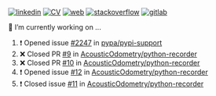 [![linkedin](https://img.shields.io/badge/:-Andreu_Gimenez_Bolinches-blue?logo=linkedin)](https://www.linkedin.com/in/andreu-gimenez-bolinches-esdandreu/)
[![CV](https://img.shields.io/badge/CV:-open_to_work-green)](https://raw.githubusercontent.com/esdandreu/esdandreu/main/cv/andreu-gimenez-bolinches.pdf)
[![web](https://img.shields.io/badge/Web:-esdandreu.github.io-important)](https://esdandreu.github.io/)
[![stackoverflow](https://img.shields.io/badge/:-stack_overflow-chocolate?logo=stackoverflow)](https://stackoverflow.com/users/13180090/andreu-gimenez)
[![gitlab](https://img.shields.io/badge/:-Gitlab-lightgrey?logo=gitlab)](https://gitlab.com/esdandreu)


🔭 I’m currently working on ...
<!--START_SECTION:activity-->
1. ❗️ Opened issue [#2247](https://github.com/pypa/pypi-support/issues/2247) in [pypa/pypi-support](https://github.com/pypa/pypi-support)
2. ❌ Closed PR [#9](https://github.com/AcousticOdometry/python-recorder/pull/9) in [AcousticOdometry/python-recorder](https://github.com/AcousticOdometry/python-recorder)
3. ❌ Closed PR [#10](https://github.com/AcousticOdometry/python-recorder/pull/10) in [AcousticOdometry/python-recorder](https://github.com/AcousticOdometry/python-recorder)
4. ❗️ Opened issue [#12](https://github.com/AcousticOdometry/python-recorder/issues/12) in [AcousticOdometry/python-recorder](https://github.com/AcousticOdometry/python-recorder)
5. ❗️ Closed issue [#11](https://github.com/AcousticOdometry/python-recorder/issues/11) in [AcousticOdometry/python-recorder](https://github.com/AcousticOdometry/python-recorder)
<!--END_SECTION:activity-->
